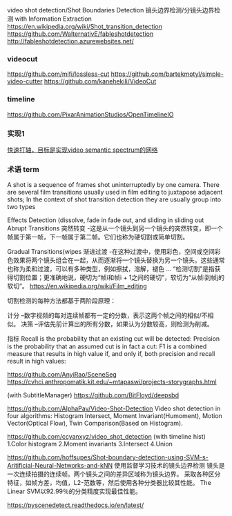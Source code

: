 video shot detection/Shot Boundaries Detection
镜头边界检测/分镜头边界检测
with Information Extraction
https://en.wikipedia.org/wiki/Shot_transition_detection
https://github.com/WalternativE/fableshotdetection
http://fableshotdetection.azurewebsites.net/

### videocut
https://github.com/mifi/lossless-cut
https://github.com/bartekmotyl/simple-video-cutter
https://github.com/kanehekili/VideoCut

### timeline
https://github.com/PixarAnimationStudios/OpenTimelineIO

### 实现1
[快速打轴，目标是实现video semantic spectrum的网络](https://www.bilibili.com/video/BV1ps411b7as?p=2)

### 术语 term
A shot is a sequence of frames shot uninterruptedly by one camera. There are several film transitions usually used in film editing to juxtapose adjacent shots; In the context of shot transition detection they are usually group into two types

Effects Detection
(dissolve, fade in fade out, and sliding in sliding out
Abrupt Transitions
突然转变 -这是从一个镜头到另一个镜头的突然转变，即一个帧属于第一帧，下一帧属于第二帧。它们也称为硬切割或简单切割。

Gradual Transitions(wipes
渐进过渡 -在这种过渡中，使用彩色，空间或空间彩色效果将两个镜头组合在一起，从而逐渐将一个镜头替换为另一个镜头。这些通常也称为柔和过渡，可以有多种类型，例如擦拭，溶解，褪色 ...
“检测切割”是指获得切割位置；更准确地说，硬切为“帧i和帧i + 1之间的硬切”，软切为“从帧i到帧j的软切”。
https://en.wikipedia.org/wiki/Film_editing


切割检测的每种方法都基于两阶段原理：

计分 –数字视频的每对连续帧都有一定的分数，表示这两个帧之间的相似/不相似。
决策 –评估先前计算出的所有分数，如果认为分数较高，则检测为削减。

指标
Recall is the probability that an existing cut will be detected:
Precision is the probability that an assumed cut is in fact a cut:
F1 is a combined measure that results in high value if, and only if, both precision and recall result in high values:

https://github.com/AnyiRao/SceneSeg
https://cvhci.anthropomatik.kit.edu/~mtapaswi/projects-storygraphs.html

(with SubtitleManager)
https://github.com/BitFloyd/deepsbd

https://github.com/AlphaPav/Video-Shot-Detection
Video shot detection in four algorithms: Histogram Intersect, Moment Invariant(Humoment), Motion Vector(Optical Flow), Twin Comparison(Based on Histogram).

https://github.com/ccyanxyz/video_shot_detection
(with timeline hist)
1.Color histogram
2.Moment invariants
3.Intersect
4.Union

https://github.com/hoffsupes/Shot-boundary-detection-using-SVM-s-Aritificial-Neural-Networks-and-kNN
使用监督学习技术的镜头边界检测
镜头是一次连续拍摄的连续帧。两个镜头之间的差异区域称为镜头边界。
采取各种区分特征，如帧方差，均值，L2-范数等，然后使用各种分类器比较其性能。
The Linear SVM以92.99％的分类精度实现最佳性能。

https://pyscenedetect.readthedocs.io/en/latest/
